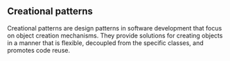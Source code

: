 ## Creational patterns

Creational patterns are design patterns in software development that focus on object creation mechanisms. They provide solutions for creating objects in a manner that is flexible, decoupled from the specific classes, and promotes code reuse.